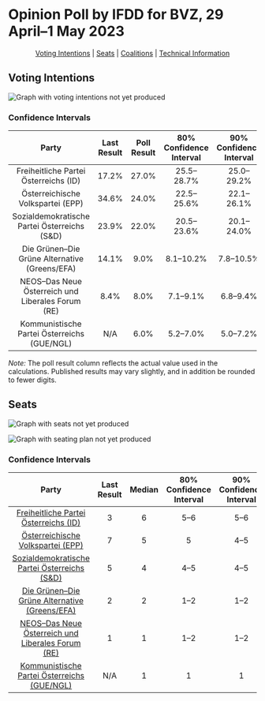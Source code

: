 # Opinion Poll by IFDD for BVZ, 29 April–1 May 2023

<p align="center"><a href="#voting-intentions">Voting Intentions</a> | <a href="#seats">Seats</a> | <a href="#coalitions">Coalitions</a> | <a href="#technical-information">Technical Information</a></p>

## Voting Intentions

![Graph with voting intentions not yet produced](2023-05-01-IFDD.png "Voting Intentions")

### Confidence Intervals

| Party | Last Result | Poll Result | 80% Confidence Interval | 90% Confidence Interval | 95% Confidence Interval | 99% Confidence Interval |
|:-----:|:-----------:|:-----------:|:-----------------------:|:-----------------------:|:-----------------------:|:-----------------------:|
| Freiheitliche Partei Österreichs (ID) | 17.2% | 27.0% | 25.5–28.7% |25.0–29.2% |24.6–29.6% |23.9–30.4% |
| Österreichische Volkspartei (EPP) | 34.6% | 24.0% | 22.5–25.6% |22.1–26.1% |21.7–26.5% |21.0–27.2% |
| Sozialdemokratische Partei Österreichs (S&D) | 23.9% | 22.0% | 20.5–23.6% |20.1–24.0% |19.8–24.4% |19.1–25.1% |
| Die Grünen–Die Grüne Alternative (Greens/EFA) | 14.1% | 9.0% | 8.1–10.2% |7.8–10.5% |7.6–10.8% |7.1–11.3% |
| NEOS–Das Neue Österreich und Liberales Forum (RE) | 8.4% | 8.0% | 7.1–9.1% |6.8–9.4% |6.6–9.6% |6.2–10.2% |
| Kommunistische Partei Österreichs (GUE/NGL) | N/A | 6.0% | 5.2–7.0% |5.0–7.2% |4.8–7.5% |4.5–7.9% |

*Note:* The poll result column reflects the actual value used in the calculations. Published results may vary slightly, and in addition be rounded to fewer digits.

## Seats

![Graph with seats not yet produced](2023-05-01-IFDD-seats.png "Seats")

![Graph with seating plan not yet produced](2023-05-01-IFDD-seating-plan.png "Seating Plan")

### Confidence Intervals

| Party | Last Result | Median | 80% Confidence Interval | 90% Confidence Interval | 95% Confidence Interval | 99% Confidence Interval |
|:-----:|:-----------:|:------:|:-----------------------:|:-----------------------:|:-----------------------:|:-----------------------:|
| <a href="#freiheitliche-partei-österreichs-(id)">Freiheitliche Partei Österreichs (ID)</a> | 3 | 6 | 5–6 |5–6 |5–6 |5–6 |
| <a href="#österreichische-volkspartei-(epp)">Österreichische Volkspartei (EPP)</a> | 7 | 5 | 5 |4–5 |4–6 |4–6 |
| <a href="#sozialdemokratische-partei-österreichs-(s&d)">Sozialdemokratische Partei Österreichs (S&D)</a> | 5 | 4 | 4–5 |4–5 |4–5 |4–5 |
| <a href="#die-grünen–die-grüne-alternative-(greens/efa)">Die Grünen–Die Grüne Alternative (Greens/EFA)</a> | 2 | 2 | 1–2 |1–2 |1–2 |1–2 |
| <a href="#neos–das-neue-österreich-und-liberales-forum-(re)">NEOS–Das Neue Österreich und Liberales Forum (RE)</a> | 1 | 1 | 1–2 |1–2 |1–2 |1–2 |
| <a href="#kommunistische-partei-österreichs-(gue/ngl)">Kommunistische Partei Österreichs (GUE/NGL)</a> | N/A | 1 | 1 |1 |1 |1 |

